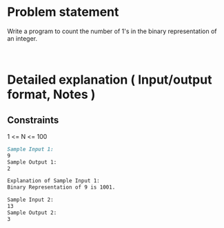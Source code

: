 # Problem statement

Write a program to count the number of 1's in the binary representation of an integer.

&nbsp;

# Detailed explanation ( Input/output format, Notes )

## Constraints

1 <= N <= 100

```md
Sample Input 1:
9
Sample Output 1:
2

Explanation of Sample Input 1:
Binary Representation of 9 is 1001.

Sample Input 2:
13
Sample Output 2:
3
```
